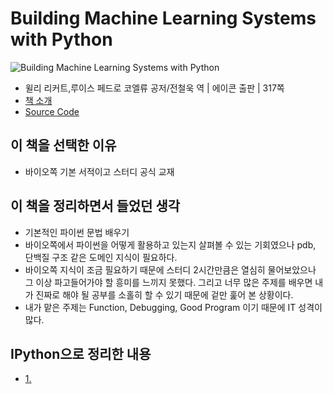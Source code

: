 # Building Machine Learning Systems with Python

![Building Machine Learning Systems with Python](http://ecx.images-amazon.com/images/I/51kMAMAiMPL._BO2,204,203,200_PIsitb-sticker-v3-big,TopRight,0,-55_SX278_SY278_PIkin4,BottomRight,1,22_AA300_SH20_OU01_.jpg)
- 윌리 리커트,루이스 페드로 코엘류 공저/전철욱 역 | 에이콘 출판 | 317쪽
- [책 소개](http://www.yes24.com/24/goods/12417738?scode=032&OzSrank=1)
- [Source Code](https://github.com/luispedro/BuildingMachineLearningSystemsWithPython)

## 이 책을 선택한 이유

- 바이오쪽 기본 서적이고 스터디 공식 교재

## 이 책을 정리하면서 들었던 생각

- 기본적인 파이썬 문법 배우기
- 바이오쪽에서 파이썬을 어떻게 활용하고 있는지 살펴볼 수 있는 기회였으나 pdb, 단백질 구조 같은 도메인 지식이 필요하다.
- 바이오쪽 지식이 조금 필요하기 때문에 스터디 2시간만큼은 열심히 물어보았으나 그 이상 파고들어가야 할 흥미를 느끼지 못했다. 그리고 너무 많은 주제를 배우면 내가 진짜로 해야 될 공부를 소홀히 할 수 있기 때문에 겉만 훑어 본 상황이다.
- 내가 맡은 주제는 Function, Debugging, Good Program 이기 때문에 IT 성격이 많다.

## IPython으로 정리한 내용

- [1. ]()